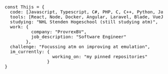 <pre>const Thijs = {
  code: [Javascript, Typescript, C#, PHP, C, C++, Python, Java. Dart, SQL, CSS],
  tools: [React, Node, Docker, Angular, Laravel, Blade, VueJS, Unity, Flutter],
  studying: "NHL Stenden Hogeschool (still studying atm)",
  work: {
          company: "ProvrexBV",
          job_description: "Software Engineer"
        },
  challenge: "Focussing atm on improving at emulation",
  im_currently: {
                  working_on: "my pinned repositories"
                }
}</pre>
